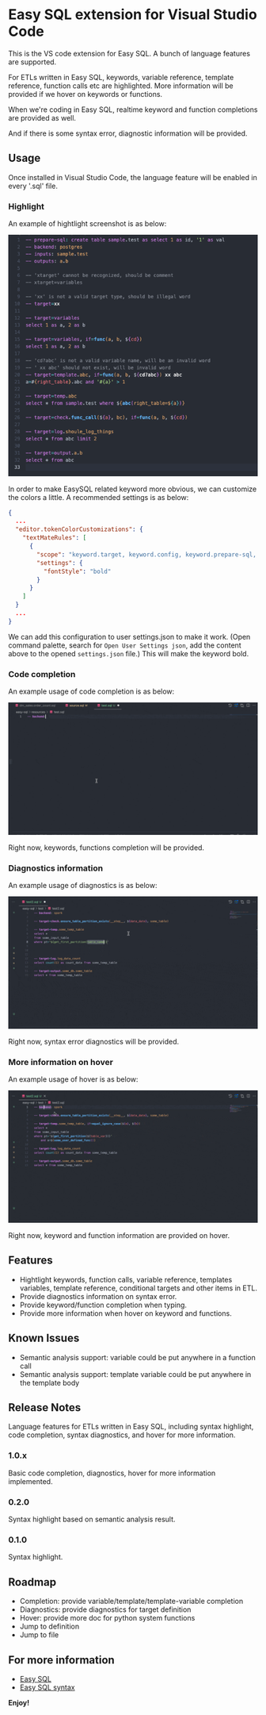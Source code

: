 # Easy SQL extension for Visual Studio Code

This is the VS code extension for Easy SQL. A bunch of language features are supported.

For ETLs written in Easy SQL, keywords, variable reference, template reference, function calls etc are highlighted. More information will be provided if we hover on keywords or functions.

When we're coding in Easy SQL, realtime keyword and function completions are provided as well.

And if there is some syntax error, diagnostic information will be provided.

## Usage

Once installed in Visual Studio Code, the language feature will be enabled in every '.sql' file.

### Highlight

An example of hightlight screenshot is as below:

![Highlight screenshot](test/sample.png)

In order to make EasySQL related keyword more obvious, we can customize the colors a little. A recommended settings is as below:

```json
{
  ...
  "editor.tokenColorCustomizations": {
    "textMateRules": [
      {
        "scope": "keyword.target, keyword.config, keyword.prepare-sql, keyword.include",
        "settings": {
          "fontStyle": "bold"
        }
      }
    ]
  }
  ...
}
```

We can add this configuration to user settings.json to make it work. (Open command palette, search for `Open User Settings json`, add the content above to the opened `settings.json` file.)
This will make the keyword bold.

### Code completion

An example usage of code completion is as below:

![Code completion](resources/completion.gif)

Right now, keywords, functions completion will be provided.

### Diagnostics information

An example usage of diagnostics is as below:

![Diagnostics information](resources/diagnostics.gif)

Right now, syntax error diagnostics will be provided.

### More information on hover

An example usage of hover is as below:

![Hover](resources/hover.gif)

Right now, keyword and function information are provided on hover.

## Features

- Hightlight keywords, function calls, variable reference, templates variables, template reference, conditional targets and other items in ETL.
- Provide diagnostics information on syntax error.
- Provide keyword/function completion when typing.
- Provide more information when hover on keyword and functions.

## Known Issues

- Semantic analysis support: variable could be put anywhere in a function call
- Semantic analysis support: template variable could be put anywhere in the template body

## Release Notes

Language features for ETLs written in Easy SQL, including syntax highlight, code completion, syntax diagnostics, and hover for more information.

### 1.0.x

Basic code completion, diagnostics, hover for more information implemented.

### 0.2.0

Syntax highlight based on semantic analysis result.

### 0.1.0

Syntax highlight.

## Roadmap

- Completion: provide variable/template/template-variable completion
- Diagnostics: provide diagnostics for target definition
- Hover: provide more doc for python system functions
- Jump to definition
- Jump to file

## For more information

- [Easy SQL](https://github.com/easysql/easy_sql)
- [Easy SQL syntax](https://easy-sql.readthedocs.io/en/latest/easy_sql/syntax.html)

**Enjoy!**
